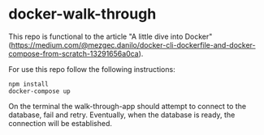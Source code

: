 # docker-walk-through
This repo is functional to the article "A little dive into Docker" (https://medium.com/@mezgec.danilo/docker-cli-dockerfile-and-docker-compose-from-scratch-13291656a0ca).

For use this repo follow the following instructions:

```
npm install
docker-compose up
```

On the terminal the walk-through-app should attempt to connect to the database,
fail and retry. Eventually, when the database is ready, the connection will 
be established.
